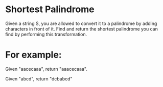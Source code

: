 # Shortest Palindrome 
Given a string S, you are allowed to convert it to a palindrome by adding
characters in front of it. Find and return the shortest palindrome you can find
by performing this transformation.

# For example:
Given "aacecaaa", return "aaacecaaa".

Given "abcd", return "dcbabcd"
